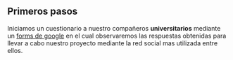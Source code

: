## Primeros pasos
Iniciamos un cuestionario a nuestro compañeros **universitarios** mediante un [forms de google](https://docs.google.com/forms/d/e/1FAIpQLSehRhPRbhgOGkc7RpXI5bdoAA4xsfduAQZqHmwDG7JFds6ORg/viewform?usp=sf_link "cuestionario") en el cual observaremos las respuestas obtenidas para llevar a cabo nuestro proyecto mediante la red social mas utilizada entre ellos.